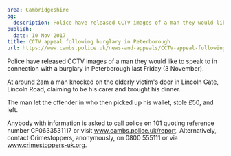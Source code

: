 ```yaml
area: Cambridgeshire
og:
  description: Police have released CCTV images of a man they would like to speak to in connection with a burglary in Peterborough last Friday (3 November).
publish:
  date: 10 Nov 2017
title: CCTV appeal following burglary in Peterborough
url: https://www.cambs.police.uk/news-and-appeals/CCTV-appeal-following-burglary-in-Peterborough-LincolnGate
```

Police have released CCTV images of a man they would like to speak to in connection with a burglary in Peterborough last Friday (3 November).

At around 2am a man knocked on the elderly victim's door in Lincoln Gate, Lincoln Road, claiming to be his carer and brought his dinner.

The man let the offender in who then picked up his wallet, stole £50, and left.

Anybody with information is asked to call police on 101 quoting reference number CF0633531117 or visit www.cambs.police.uk/report. Alternatively, contact Crimestoppers, anonymously, on 0800 555111 or via www.crimestoppers-uk.org.
